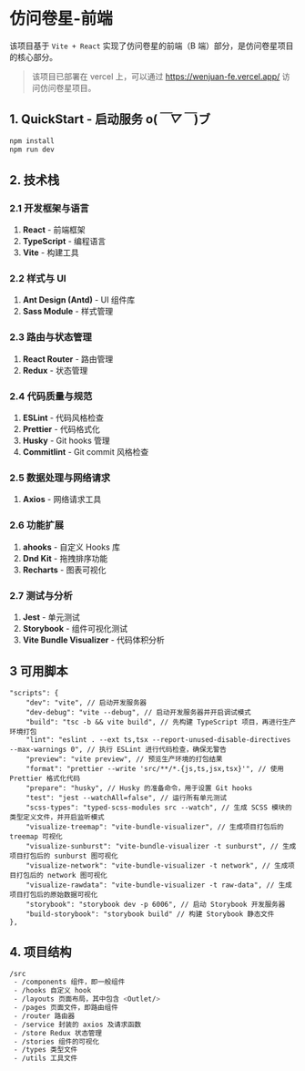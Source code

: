 # 仿问卷星-前端

该项目基于 `Vite + React` 实现了仿问卷星的前端（B 端）部分，是仿问卷星项目的核心部分。

> 该项目已部署在 vercel 上，可以通过 https://wenjuan-fe.vercel.app/ 访问仿问卷星项目。

## 1. QuickStart - 启动服务 o(*￣▽￣*)ブ

```bash
npm install
npm run dev
```

## 2. 技术栈

### 2.1 开发框架与语言

1. **React** - 前端框架
2. **TypeScript** - 编程语言
3. **Vite** - 构建工具

### 2.2 样式与 UI

1. **Ant Design (Antd)** - UI 组件库
2. **Sass Module** - 样式管理

### 2.3 路由与状态管理

1. **React Router** - 路由管理
2. **Redux** - 状态管理

###  2.4 代码质量与规范

1. **ESLint** - 代码风格检查
2. **Prettier** - 代码格式化
3. **Husky** - Git hooks 管理
4. **Commitlint** - Git commit 风格检查

### 2.5 数据处理与网络请求

1. **Axios** - 网络请求工具

### 2.6 功能扩展

1. **ahooks** - 自定义 Hooks 库
2. **Dnd Kit** - 拖拽排序功能
3. **Recharts** - 图表可视化

### 2.7 测试与分析

1. **Jest** - 单元测试
2. **Storybook** - 组件可视化测试
3. **Vite Bundle Visualizer** - 代码体积分析

## 3 可用脚本

```jsonc
"scripts": {
    "dev": "vite", // 启动开发服务器
    "dev-debug": "vite --debug", // 启动开发服务器并开启调试模式
    "build": "tsc -b && vite build", // 先构建 TypeScript 项目，再进行生产环境打包
    "lint": "eslint . --ext ts,tsx --report-unused-disable-directives --max-warnings 0", // 执行 ESLint 进行代码检查，确保无警告
    "preview": "vite preview", // 预览生产环境的打包结果
    "format": "prettier --write 'src/**/*.{js,ts,jsx,tsx}'", // 使用 Prettier 格式化代码
    "prepare": "husky", // Husky 的准备命令，用于设置 Git hooks
    "test": "jest --watchAll=false", // 运行所有单元测试
    "scss-types": "typed-scss-modules src --watch", // 生成 SCSS 模块的类型定义文件，并开启监听模式
    "visualize-treemap": "vite-bundle-visualizer", // 生成项目打包后的 treemap 可视化
    "visualize-sunburst": "vite-bundle-visualizer -t sunburst", // 生成项目打包后的 sunburst 图可视化
    "visualize-network": "vite-bundle-visualizer -t network", // 生成项目打包后的 network 图可视化
    "visualize-rawdata": "vite-bundle-visualizer -t raw-data", // 生成项目打包后的原始数据可视化
    "storybook": "storybook dev -p 6006", // 启动 Storybook 开发服务器
    "build-storybook": "storybook build" // 构建 Storybook 静态文件
},
```

## 4. 项目结构

```bash
/src
 - /components 组件，即一般组件
 - /hooks 自定义 hook
 - /layouts 页面布局，其中包含 <Outlet/>
 - /pages 页面文件，即路由组件
 - /router 路由器
 - /service 封装的 axios 及请求函数
 - /store Redux 状态管理
 - /stories 组件的可视化
 - /types 类型文件
 - /utils 工具文件
```



